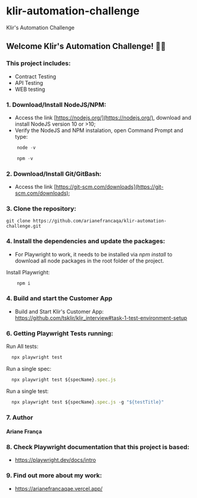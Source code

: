 # klir-automation-challenge
Klir's Automation Challenge

## Welcome Klir's Automation Challenge! :raising_hand_woman: 
### This project includes:
- Contract Testing
- API Testing
- WEB testing

### 1. Download/Install NodeJS/NPM:

- Access the link [https://nodejs.org/](https://nodejs.org/), download and install NodeJS version 10 or >10;
- Verify the NodeJS and NPM instalation, open Command Prompt and type:

```javascript
    node -v 
```

```javascript
    npm -v
```


### 2. Download/Install Git/GitBash:

- Access the link [https://git-scm.com/downloads](https://git-scm.com/downloads);


### 3. Clone the repository:

``git clone https://github.com/arianefrancaqa/klir-automation-challenge.git``

### 4. Install the dependencies and update the packages:

 - For Playwright to work, it needs to be installed via *npm install* to download all node packages in the root folder of the project.

 Install Playwright:
```javascript
    npm i
```

### 4. Build and start the Customer App

 - Build and Start Klir's Customer App:
   https://github.com/tsklir/klir_interview#task-1-test-environment-setup

### 6. Getting Playwright Tests running:
Run All tests:
```javascript
  npx playwright test
```

Run a single spec:
```javascript
  npx playwright test ${specName}.spec.js 
```

Run a single test:
```javascript
  npx playwright test ${specName}.spec.js -g "${testTitle}"
```

### 7. Author
#### Ariane França

### 8. Check Playwright documentation that this project is based:
- https://playwright.dev/docs/intro


### 9. Find out more about my work:
- https://arianefrancaqae.vercel.app/